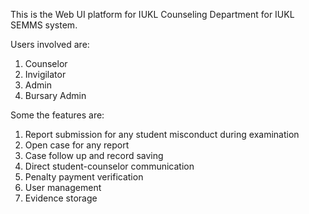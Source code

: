 This is the Web UI platform for IUKL Counseling Department for IUKL SEMMS system.

Users involved are:
1. Counselor
2. Invigilator
3. Admin
4. Bursary Admin

Some the features are:
1. Report submission for any student misconduct during examination
2. Open case for any report
3. Case follow up and record saving
4. Direct student-counselor communication
5. Penalty payment verification
6. User management
7. Evidence storage
